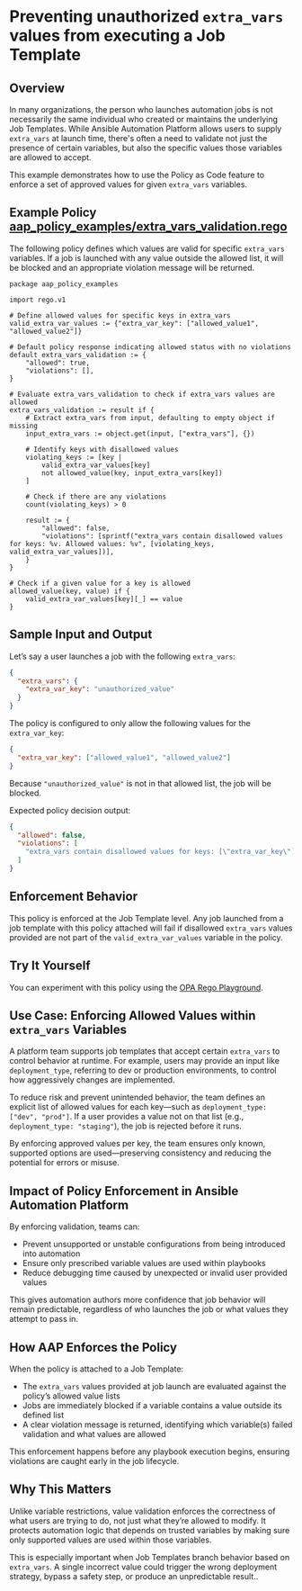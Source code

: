 # Preventing unauthorized `extra_vars` values from executing a Job Template

## Overview

In many organizations, the person who launches automation jobs is not
necessarily the same individual who created or maintains the underlying Job
Templates. While Ansible Automation Platform allows users to supply `extra_vars`
at launch time, there's often a need to validate not just the presence of
certain variables, but also the specific values those variables are allowed to accept.

This example demonstrates how to use the Policy as Code feature to enforce a set of approved values for given `extra_vars` variables.

## Example Policy [aap_policy_examples/extra_vars_validation.rego](aap_policy_examples/extra_vars_validation.rego)

The following policy defines which values are valid for specific `extra_vars` variables. If a job is launched with any value outside the allowed list, it will be blocked and an appropriate violation message will be returned.

```rego
package aap_policy_examples

import rego.v1

# Define allowed values for specific keys in extra_vars
valid_extra_var_values := {"extra_var_key": ["allowed_value1", "allowed_value2"]}

# Default policy response indicating allowed status with no violations
default extra_vars_validation := {
	"allowed": true,
	"violations": [],
}

# Evaluate extra_vars_validation to check if extra_vars values are allowed
extra_vars_validation := result if {
	# Extract extra_vars from input, defaulting to empty object if missing
	input_extra_vars := object.get(input, ["extra_vars"], {})

	# Identify keys with disallowed values
	violating_keys := [key |
		valid_extra_var_values[key]
		not allowed_value(key, input_extra_vars[key])
	]

	# Check if there are any violations
	count(violating_keys) > 0

	result := {
		"allowed": false,
		"violations": [sprintf("extra_vars contain disallowed values for keys: %v. Allowed values: %v", [violating_keys, valid_extra_var_values])],
	}
}

# Check if a given value for a key is allowed
allowed_value(key, value) if {
	valid_extra_var_values[key][_] == value
}
```

## Sample Input and Output

Let’s say a user launches a job with the following `extra_vars`:

```json
{
  "extra_vars": {
    "extra_var_key": "unauthorized_value"
  }
}
```

The policy is configured to only allow the following values for the `extra_var_key`:

```json
{
  "extra_var_key": ["allowed_value1", "allowed_value2"]
}
```

Because `"unauthorized_value"` is not in that allowed list, the job will be blocked.

Expected policy decision output:

```json
{
  "allowed": false,
  "violations": [
    "extra_vars contain disallowed values for keys: [\"extra_var_key\"]. Allowed values: {\"extra_var_key\": [\"allowed_value1\", \"allowed_value2\"]}"
  ]
}
```


## Enforcement Behavior

This policy is enforced at the Job Template level. Any job launched from a job
template with this policy attached will fail if disallowed `extra_vars` values
provided are not part of the `valid_extra_var_values` variable in the policy.

## Try It Yourself

You can experiment with this policy using the [OPA Rego Playground](https://play.openpolicyagent.org).

## Use Case: Enforcing Allowed Values within `extra_vars` Variables

A platform team supports job templates that accept certain `extra_vars` to
control behavior at runtime. For example, users may provide an input like
`deployment_type`, referring to dev or production environments,  to control how
aggressively changes are implemented.

To reduce risk and prevent unintended behavior, the team defines an explicit
list of allowed values for each key—such as `deployment_type: ["dev", "prod"]`.
If a user provides a value not on that list (e.g., `deployment_type:
"staging"`), the job is rejected before it runs.

By enforcing approved values per key, the team ensures only known, supported options are used—preserving consistency and reducing the potential for errors or misuse.

## Impact of Policy Enforcement in Ansible Automation Platform

By enforcing validation, teams can:

- Prevent unsupported or unstable configurations from being introduced into automation
- Ensure only prescribed variable values are used within playbooks
- Reduce debugging time caused by unexpected or invalid user provided values

This gives automation authors more confidence that job behavior will remain predictable, regardless of who launches the job or what values they attempt to pass in.

## How AAP Enforces the Policy

When the policy is attached to a Job Template:

- The `extra_vars` values provided at job launch are evaluated against the policy’s allowed value lists
- Jobs are immediately blocked if a variable contains a value outside its defined list
- A clear violation message is returned, identifying which variable(s) failed validation and what values are allowed

This enforcement happens before any playbook execution begins, ensuring violations are caught early in the job lifecycle.

## Why This Matters

Unlike variable restrictions, value validation enforces the correctness of what
users are trying to do, not just what they’re allowed to modify. It protects
automation logic that depends on trusted variables by making sure only supported
values are used within those variables.

This is especially important when Job Templates  branch behavior based on
`extra_vars`. A single incorrect value could trigger the wrong deployment
strategy, bypass a safety step, or produce an unpredictable result..

